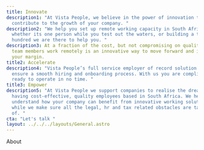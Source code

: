 ```yaml
---
title: Innovate
description1: "At Vista People, we believe in the power of innovation to
  contribute to the growth of your company. "
description2: "We help you set up remote working capacity in South Africa,
  whether its one person while you test out the waters, or building a team of
  hundred we are there to help you. "
description3: At a fraction of the cost, but not compromising on quality, having
  team members work remotely is an innovative way to move forward and increase
  your margin.
title2: Accelerate
description4: "Vista People’s full service employer of record solution will
  ensure a smooth hiring and onboarding process. With us you are compliant and
  ready to operate in no time. "
title3: Empower
description5: "At Vista People we support companies to realise the dream of
  having cost-effective, quality employees based in South Africa. We help you
  understand how your company can benefit from innovative working solutions,
  while we make sure all the legal, hr and tax related obstacles are taken care
  of. "
cta: "Let's talk "
layout: ../../../layouts/General.astro
---
```

About